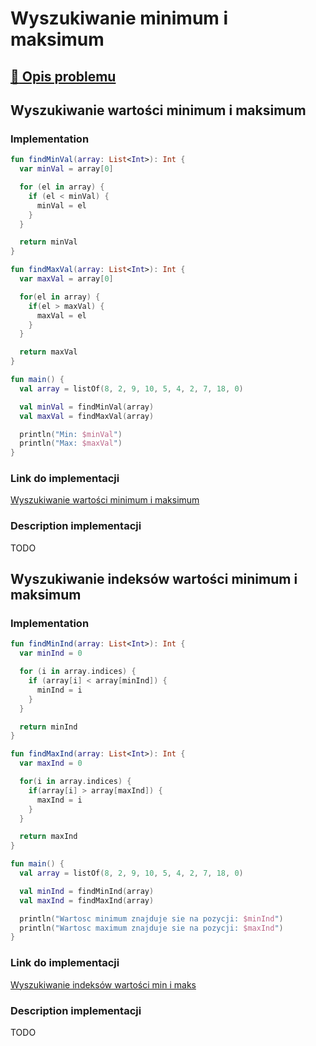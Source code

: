 # Wyszukiwanie minimum i maksimum

## [:link: Opis problemu](../../../../algorithms/searching/min-or-max.md)

## Wyszukiwanie wartości minimum i maksimum

### Implementation

```kotlin
fun findMinVal(array: List<Int>): Int {
  var minVal = array[0]

  for (el in array) {
    if (el < minVal) {
      minVal = el
    }
  }

  return minVal
}

fun findMaxVal(array: List<Int>): Int {
  var maxVal = array[0]

  for(el in array) {
    if(el > maxVal) {
      maxVal = el
    }
  }

  return maxVal
}

fun main() {
  val array = listOf(8, 2, 9, 10, 5, 4, 2, 7, 18, 0)

  val minVal = findMinVal(array)
  val maxVal = findMaxVal(array)

  println("Min: $minVal")
  println("Max: $maxVal")
}
```

### Link do implementacji

[Wyszukiwanie wartości minimum i maksimum](https://ideone.com/ksC9K4)

### Description implementacji

TODO

## Wyszukiwanie indeksów wartości minimum i maksimum

### Implementation

```kotlin
fun findMinInd(array: List<Int>): Int {
  var minInd = 0

  for (i in array.indices) {
    if (array[i] < array[minInd]) {
      minInd = i
    }
  }

  return minInd
}

fun findMaxInd(array: List<Int>): Int {
  var maxInd = 0

  for(i in array.indices) {
    if(array[i] > array[maxInd]) {
      maxInd = i
    }
  }

  return maxInd
}

fun main() {
  val array = listOf(8, 2, 9, 10, 5, 4, 2, 7, 18, 0)

  val minInd = findMinInd(array)
  val maxInd = findMaxInd(array)

  println("Wartosc minimum znajduje sie na pozycji: $minInd")
  println("Wartosc maximum znajduje sie na pozycji: $maxInd")
}
```

### Link do implementacji

[Wyszukiwanie indeksów wartości min i maks](https://ideone.com/bA2kuB)

### Description implementacji

TODO
